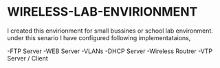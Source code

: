 # WIRELESS-LAB-ENVIRIONMENT
I created this envirionment for small bussines or school lab environment. under this senario I have configured following implementataions,

-FTP Server
-WEB Server
-VLANs
-DHCP Server
-Wireless Routrer
-VTP Server / Client

